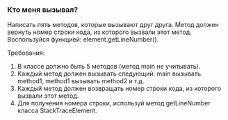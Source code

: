 
### Кто меня вызывал?

Написать пять методов, которые вызывают друг друга. Метод должен вернуть номер строки кода, из которого вызвали этот метод. Воспользуйся функцией: element.getLineNumber().


Требования:
1.	В классе должно быть 5 методов (метод main не учитывать).
2.	Каждый метод должен вызывать следующий: main вызывать method1, method1 вызывать method2 и т.д.
3.	Каждый метод должен возвращать номер строки кода, из которого вызвали этот метод.
4.	Для получения номера строки, используй метод getLineNumber класса StackTraceElement.


